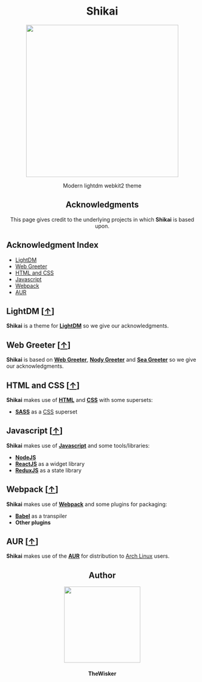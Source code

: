 <h1 align="center">Shikai</h1>
<div align="center">
    <a href="https://github.com/TheWisker/Shikai">
        <img width="400" src="./assets/logo.png">
    </a>
</div>
<p align="center">Modern lightdm webkit2 theme</p>

<h2 align="center">Acknowledgments</h2>

<p align= "center">This page gives credit to the underlying projects in which <b>Shikai</b> is based upon.</p>

## Acknowledgment Index

- [LightDM][lightdm-hook]
- [Web Greeter][web-greeter-hook]
- [HTML and CSS][html-css-hook]
- [Javascript][javascript-hook]
- [Webpack][webpack-hook]
- [AUR][aur-hook]

## LightDM [[↑][index]]

**Shikai** is a theme for **[LightDM][lightdm]** so we give our acknowledgments.

## Web Greeter [[↑][index]]

**Shikai** is based on **[Web Greeter][web-greeter]**, **[Nody Greeter][nody-greeter]** and **[Sea Greeter][sea-greeter]** so we give our acknowledgments.

## HTML and CSS [[↑][index]]

**Shikai** makes use of **[HTML][html]** and **[CSS][css]** with some supersets:

- **[SASS][sass]** as a [CSS][css] superset

## Javascript [[↑][index]]

**Shikai** makes use of **[Javascript][javascript]** and some tools/libraries:

- **[NodeJS][nodejs]**
- **[ReactJS][reactjs]** as a widget library
- **[ReduxJS][reduxjs]** as a state library

## Webpack [[↑][index]]

**Shikai** makes use of **[Webpack][webpack]** and some plugins for packaging:

- **[Babel][babel]** as a transpiler
- **Other plugins**

## AUR [[↑][index]]

**Shikai** makes use of the **[AUR][aur]** for distribution to [Arch Linux][arch-linux] users.

<h2 align="center">Author</h2>
<div align="center">
    <a href="https://github.com/TheWisker">
        <img width="200" height="200" src="./assets/profile.png"></img>
    </a>
</div>
<h4 align="center">TheWisker</h4>

[index]: https://github.com/TheWisker/Shikai/blob/master/ACKNOWLEDGMENTS.md#acknowledgment-index
[lightdm-hook]: https://github.com/TheWisker/Shikai/blob/master/ACKNOWLEDGMENTS.md#lightdm-
[web-greeter-hook]: https://github.com/TheWisker/Shikai/blob/master/ACKNOWLEDGMENTS.md#web-greeter-
[html-css-hook]: https://github.com/TheWisker/Shikai/blob/master/ACKNOWLEDGMENTS.md#html-and-css-
[javascript-hook]: https://github.com/TheWisker/Shikai/blob/master/ACKNOWLEDGMENTS.md#javascript-
[webpack-hook]: https://github.com/TheWisker/Shikai/blob/master/ACKNOWLEDGMENTS.md#webpack-
[aur-hook]: https://github.com/TheWisker/Shikai/blob/master/ACKNOWLEDGMENTS.md#aur-

[lightdm]: https://github.com/canonical/lightdm
[web-greeter]: https://github.com/JezerM/web-greeter
[nody-greeter]: ttps://github.com/JezerM/nody-greeterh
[sea-greeter]: https://github.com/JezerM/sea-greeter
[html]: https://developer.mozilla.org/en-US/docs/Web/HTML
[css]: https://developer.mozilla.org/en-US/docs/Web/CSS
[sass]: https://sass-lang.com/
[javascript]: https://developer.mozilla.org/en-US/docs/Web/JavaScript
[nodejs]: https://nodejs.org/en
[reactjs]: https://react.dev/
[reduxjs]: https://redux.js.org/
[webpack]: https://webpack.js.org/
[babel]: https://babeljs.io/
[aur]: https://aur.archlinux.org/
[arch-linux]: https://archlinux.org/
